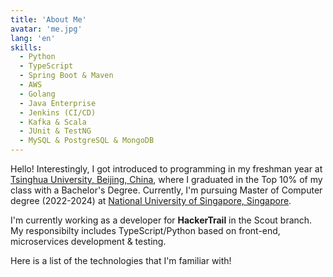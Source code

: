```yaml
---
title: 'About Me'
avatar: 'me.jpg'
lang: 'en'
skills:
  - Python
  - TypeScript
  - Spring Boot & Maven 
  - AWS
  - Golang
  - Java Enterprise
  - Jenkins (CI/CD)
  - Kafka & Scala
  - JUnit & TestNG
  - MySQL & PostgreSQL & MongoDB
---
```

Hello! Interestingly, I got introduced to programming in my freshman year at [Tsinghua University, Beijing, China](https://www.tsinghua.edu.cn/en/), where I graduated in the Top 10% of my class with a Bachelor's Degree. Currently, I'm pursuing Master of Computer degree (2022-2024)  at [National University of Singapore, Singapore](https://www.nus.edu.sg/).

I'm currently working as a developer for **HackerTrail** in the Scout branch. My responsibilty includes TypeScript/Python based on front-end,  microservices development & testing.

Here is a list of the technologies that I'm familiar with!
